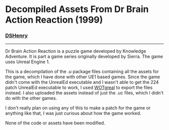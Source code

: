 # Decompiled Assets From Dr Brain Action Reaction (1999)

### [DSHenry](https://linktr.ee/Sir_Henricus)

---

Dr Brain Action Reaction is a puzzle game developed by Knowledge Adventure. It is part a game series originally developed by Sierra. The game uses Unreal Engine 1.

This is a decompilation of the .u package files containing all the assets for the game, which I have done with other UE1 based games. Since the game didn't come with the UnrealEd executable and I wasn't able to get the 224 patch UnrealEd executable to work, I used [WOTgreal](https://ut99.org/ut99.org/viewtopic.php?t=14963) to export the files instead. I also uploaded the assets instead of just the .uc files, which I didn't do with the other games. 

I don't really plan on using any of this to make a patch for the game or anything like that, I was just curious about how the game worked.

None of the code or assets have been modified.
